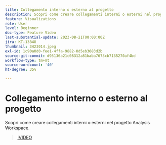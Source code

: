 ```yaml
---
title: Collegamento interno o esterno al progetto
description: Scopri come creare collegamenti interni o esterni nel progetto Analysis Workspace.
feature: Visualizations
role: User
level: Beginner
doc-type: Feature Video
last-substantial-update: 2023-08-21T00:00:00Z
jira: KT-13848
thumbnail: 3423014.jpeg
exl-id: 1c90a0d0-fee1-4ffa-9882-0d5eb3683d2b
source-git-commit: d95136a21c08312a81baba7673cb7135270af4bd
workflow-type: tm+mt
source-wordcount: '40'
ht-degree: 35%

---
```


# Collegamento interno o esterno al progetto

Scopri come creare collegamenti interni o esterni nel progetto Analysis Workspace.

>[!VIDEO](https://video.tv.adobe.com/v/3449608/?learn=on&captions=ita)
